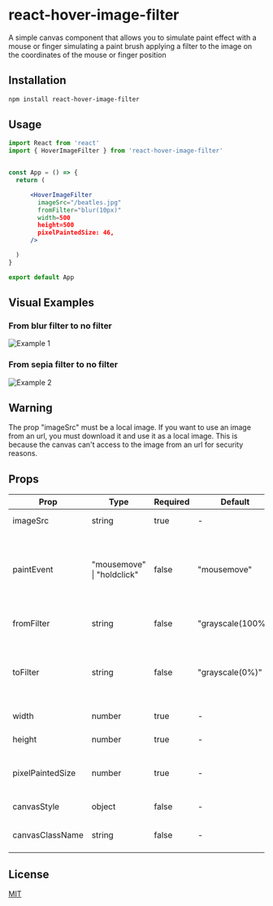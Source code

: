 # react-hover-image-filter

A simple canvas component that allows you to simulate paint effect with a mouse or finger simulating a paint brush applying a filter to the image on the coordinates of the mouse or finger position

## Installation

```bash
npm install react-hover-image-filter
```

## Usage

```jsx
import React from 'react'
import { HoverImageFilter } from 'react-hover-image-filter'


const App = () => {
  return (

      <HoverImageFilter
        imageSrc="/beatles.jpg"
        fromFilter="blur(10px)"
        width=500
        height=500
        pixelPaintedSize: 46,
      />

  )
}

export default App
```

## Visual Examples

### From blur filter to no filter

![Example 1](https://github.com/Pepito27/react-hover-image-filter/blob/main/gif%20blur.gif?raw=true)

### From sepia filter to no filter

![Example 2](https://github.com/Pepito27/react-hover-image-filter/blob/main/gif%20sepia.gif?raw=true)

## Warning

The prop "imageSrc" must be a local image. If you want to use an image from an url, you must download it and use it as a local image. This is because the canvas can't access to the image from an url for security reasons.

## Props

| Prop             | Type                           | Required | Default           | Description                                                                   |
| ---------------- | ------------------------------ | -------- | ----------------- | ----------------------------------------------------------------------------- |
| imageSrc         | string                         | true     | -                 | The image to be filtered                                                      |
| paintEvent       | "mousemove" &#124; "holdclick" | false    | "mousemove"       | The event to be used to paint the image. It can be "mousemove" or "holdclick" |
| fromFilter       | string                         | false    | "grayscale(100%)" | The filter to be applied to the image                                         |
| toFilter         | string                         | false    | "grayscale(0%)"   | The filter to be applied to the image when the mouse is over the image        |
| width            | number                         | true     | -                 | The width of the image                                                        |
| height           | number                         | true     | -                 | The height of the image                                                       |
| pixelPaintedSize | number                         | true     | -                 | The size of the pixel painted on the image                                    |
| canvasStyle      | object                         | false    | -                 | The style of the canvas                                                       |
| canvasClassName  | string                         | false    | -                 | The className of the canvas                                                   |

## License

[MIT](https://choosealicense.com/licenses/mit/)
